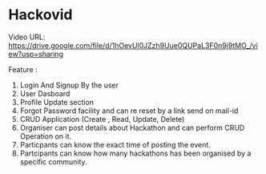 # Hackovid

Video URL: 
https://drive.google.com/file/d/1hOevUl0JZzh9Uue0QUPaL3F0n9j9tMO_/view?usp=sharing


Feature :
1. Login And Signup By the user
2. User Dasboard
3. Profile Update section
4. Forgot Password facility and can re reset by a link send on mail-id
5. CRUD Application (Create , Read, Update, Delete) 
6. Organiser can post details about Hackathon and can perform CRUD Operation on it.
7. Particpants can know the exact time of posting the event.
8. Partcipants can know how many hackathons has been organised by a specific community.
